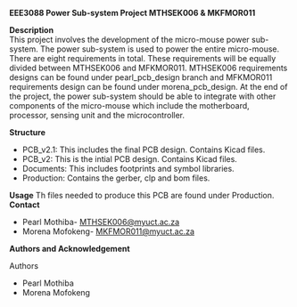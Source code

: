 **EEE3088 Power Sub-system Project 
MTHSEK006 & MKFMOR011**

**Description**  
This project involves the development of the micro-mouse power sub-system. The power sub-system is used to power the entire micro-mouse. There are eight requirements in total. These requirements will be equally divided between MTHSEK006 and MFKMOR011. MTHSEK006 requirements designs can be found under pearl_pcb_design branch and MFKMOR011 requirements design can be found under morena_pcb_design. At the end of the project, the power sub-system should be able to integrate with other components of the micro-mouse which include the motherboard, processor, sensing unit and the microcontroller.

**Structure**  
* PCB_v2.1: This includes the final PCB design. Contains Kicad files. 
* PCB_v2: This is the intial PCB design. Contains Kicad files.
* Documents: This includes footprints and symbol libraries.
* Production: Contains the gerber, clp and bom files.

**Usage**
  Th files needed to produce this PCB are found under Production. 
**Contact** 

* Pearl Mothiba- MTHSEK006@myuct.ac.za
* Morena Mofokeng- MKFMOR011@myuct.ac.za
  
**Authors and Acknowledgement**

Authors 
* Pearl Mothiba
* Morena Mofokeng 
